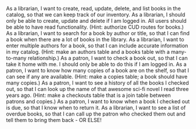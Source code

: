 As a librarian, I want to create, read, update, delete, and list books in the catalog, so that we can keep track of our inventory.
As a librarian, I should only be able to create, update and delete if I am logged in. All users should be able to have read functionality. (Hint: authorize CUD routes for books.)
As a librarian, I want to search for a book by author or title, so that I can find a book when there are a lot of books in the library.
As a librarian, I want to enter multiple authors for a book, so that I can include accurate information in my catalog. (Hint: make an authors table and a books table with a many-to-many relationship.)
As a patron, I want to check a book out, so that I can take it home with me. I should only be able to do this if I am logged in.
As a patron, I want to know how many copies of a book are on the shelf, so that I can see if any are available. (Hint: make a copies table; a book should have many copies.)
As a patron, I want to see a history of all the books I checked out, so that I can look up the name of that awesome sci-fi novel I read three years ago. (Hint: make a checkouts table that is a join table between patrons and copies.)
As a patron, I want to know when a book I checked out is due, so that I know when to return it.
As a librarian, I want to see a list of overdue books, so that I can call up the patron who checked them out and tell them to bring them back - OR ELSE!